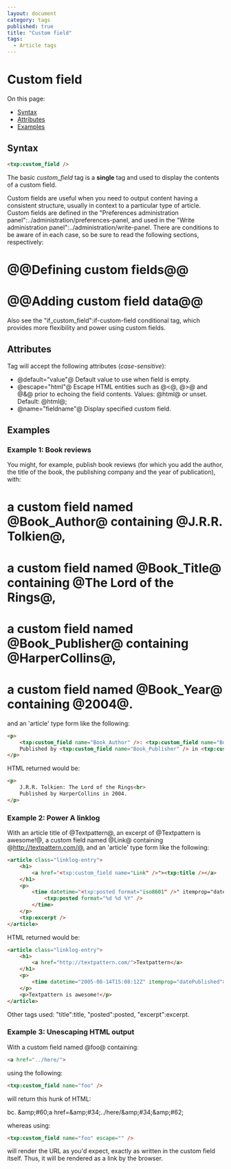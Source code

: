 ```yaml
---
layout: document
category: tags
published: true
title: "Custom field"
tags:
  - Article tags
---
```


# Custom field

On this page:

* [Syntax](#user-content-syntax)
* [Attributes](#user-content-attributes)
* [Examples](#user-content-examples)

## Syntax

```html
<txp:custom_field />
```

The basic *custom_field* tag is a __single__ tag and used to display the contents of a custom field.

Custom fields are useful when you need to output content having a consistent structure, usually in context to a particular type of article. Custom fields are defined in the "Preferences administration panel":../administration/preferences-panel, and used in the "Write administration panel":../administration/write-panel. There are conditions to be aware of in each case, so be sure to read the following sections, respectively:

# @@Defining custom fields@@
# @@Adding custom field data@@

Also see the "if_custom_field":if-custom-field conditional tag, which provides more flexibility and power using custom fields.

## Attributes

Tag will accept the following attributes (*case-sensitive*):

* @default="value"@
Default value to use when field is empty.
* @escape="html"@
Escape HTML entities such as @<@, @>@ and @&@ prior to echoing the field contents.
Values: @html@ or unset.
Default: @html@;
* @name="fieldname"@
Display specified custom field.

## Examples

### Example 1: Book reviews

You might, for example, publish book reviews (for which you add the author, the title of the book, the publishing company and the year of publication), with:

# a custom field named @Book_Author@ containing @J.R.R. Tolkien@,
# a custom field named @Book_Title@ containing @The Lord of the Rings@,
# a custom field named @Book_Publisher@ containing @HarperCollins@,
# a custom field named @Book_Year@ containing @2004@.

and an 'article' type form like the following:

```html
<p>
    <txp:custom_field name="Book_Author" />: <txp:custom_field name="Book_Title" /><br>
    Published by <txp:custom_field name="Book_Publisher" /> in <txp:custom_field name="Book_Year" />
</p>
```

HTML returned would be:

```html
<p>
    J.R.R. Tolkien: The Lord of the Rings<br>
    Published by HarperCollins in 2004.
</p>
```

### Example 2: Power A linklog

With an article title of @Textpattern@, an excerpt of @Textpattern is awesome!@, a custom field named @Link@ containing @http://textpattern.com/@, and an 'article' type form like the following:

```html
<article class="linklog-entry">
    <h1>
        <a href="<txp:custom_field name="Link" />"><txp:title /></a>
    </h1>
    <p>
        <time datetime="<txp:posted format="iso8601" />" itemprop="datePublished">
            <txp:posted format="%d %d %Y" />
        </time>
    </p>
    <txp:excerpt />
</article>
```

HTML returned would be:

```html
<article class="linklog-entry">
    <h1>
        <a href="http://textpattern.com/">Textpattern</a>
    </h1>
    <p>
        <time datetime="2005-08-14T15:08:12Z" itemprop="datePublished">14 Aug 2005</time>
    </p>
    <p>Textpattern is awesome!</p>
</article>
```

Other tags used: "title":title, "posted":posted, "excerpt":excerpt.

### Example 3: Unescaping HTML output

With a custom field named @foo@ containing:

```html
<a href="../here/">
```

using the following:

```html
<txp:custom_field name="foo" />
```

will return this hunk of HTML:

bc. &amp;amp;#60;a href=&amp;amp;#34;../here/&amp;amp;#34;&amp;amp;#62;

whereas using:

```html
<txp:custom_field name="foo" escape="" />
```

will render the URL as you'd expect, exactly as written in the custom field itself. Thus, it will be rendered as a link by the browser.
